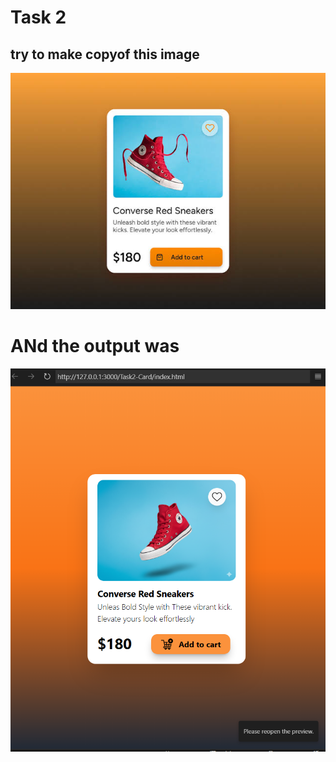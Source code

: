 # Task 2 
## try to make copyof this image 
![alt text](asset/Task.png)

# ANd the output was 
![alt text](asset/Output.png)
